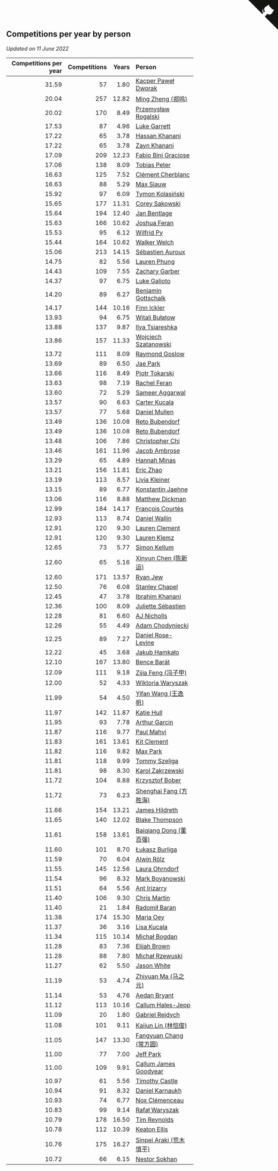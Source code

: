 ## Competitions per year by person

*Updated on 11 June 2022*

| Competitions per year | Competitions | Years | Person |
| ---: | ---: | ---: | :--- |
| 31.59 | 57 | 1.80 | [Kacper Paweł Dworak](https://www.worldcubeassociation.org/persons/2020DWOR01) |
| 20.04 | 257 | 12.82 | [Ming Zheng (郑鸣)](https://www.worldcubeassociation.org/persons/2009ZHEN11) |
| 20.02 | 170 | 8.49 | [Przemysław Rogalski](https://www.worldcubeassociation.org/persons/2013ROGA02) |
| 17.53 | 87 | 4.96 | [Luke Garrett](https://www.worldcubeassociation.org/persons/2017GARR05) |
| 17.22 | 65 | 3.78 | [Hassan Khanani](https://www.worldcubeassociation.org/persons/2018KHAN26) |
| 17.22 | 65 | 3.78 | [Zayn Khanani](https://www.worldcubeassociation.org/persons/2018KHAN28) |
| 17.09 | 209 | 12.23 | [Fabio Bini Graciose](https://www.worldcubeassociation.org/persons/2010GRAC02) |
| 17.06 | 138 | 8.09 | [Tobias Peter](https://www.worldcubeassociation.org/persons/2014PETE03) |
| 16.63 | 125 | 7.52 | [Clément Cherblanc](https://www.worldcubeassociation.org/persons/2014CHER05) |
| 16.63 | 88 | 5.29 | [Max Siauw](https://www.worldcubeassociation.org/persons/2017SIAU02) |
| 15.92 | 97 | 6.09 | [Tymon Kolasiński](https://www.worldcubeassociation.org/persons/2016KOLA02) |
| 15.65 | 177 | 11.31 | [Corey Sakowski](https://www.worldcubeassociation.org/persons/2011SAKO01) |
| 15.64 | 194 | 12.40 | [Jan Bentlage](https://www.worldcubeassociation.org/persons/2010BENT01) |
| 15.63 | 166 | 10.62 | [Joshua Feran](https://www.worldcubeassociation.org/persons/2011FERA01) |
| 15.53 | 95 | 6.12 | [Wilfrid Py](https://www.worldcubeassociation.org/persons/2016PYWI01) |
| 15.44 | 164 | 10.62 | [Walker Welch](https://www.worldcubeassociation.org/persons/2011WELC01) |
| 15.06 | 213 | 14.15 | [Sébastien Auroux](https://www.worldcubeassociation.org/persons/2008AURO01) |
| 14.75 | 82 | 5.56 | [Lauren Phung](https://www.worldcubeassociation.org/persons/2016PHUN02) |
| 14.43 | 109 | 7.55 | [Zachary Garber](https://www.worldcubeassociation.org/persons/2014GARB01) |
| 14.37 | 97 | 6.75 | [Luke Galioto](https://www.worldcubeassociation.org/persons/2015GALI02) |
| 14.20 | 89 | 6.27 | [Benjamin Gottschalk](https://www.worldcubeassociation.org/persons/2016GOTT01) |
| 14.17 | 144 | 10.16 | [Finn Ickler](https://www.worldcubeassociation.org/persons/2012ICKL01) |
| 13.93 | 94 | 6.75 | [Witali Bułatow](https://www.worldcubeassociation.org/persons/2015BUAT01) |
| 13.88 | 137 | 9.87 | [Ilya Tsiareshka](https://www.worldcubeassociation.org/persons/2012TERE01) |
| 13.86 | 157 | 11.33 | [Wojciech Szatanowski](https://www.worldcubeassociation.org/persons/2011SZAT01) |
| 13.72 | 111 | 8.09 | [Raymond Goslow](https://www.worldcubeassociation.org/persons/2014GOSL01) |
| 13.69 | 89 | 6.50 | [Jae Park](https://www.worldcubeassociation.org/persons/2015PARK24) |
| 13.66 | 116 | 8.49 | [Piotr Tokarski](https://www.worldcubeassociation.org/persons/2013TOKA01) |
| 13.63 | 98 | 7.19 | [Rachel Feran](https://www.worldcubeassociation.org/persons/2015FERA01) |
| 13.60 | 72 | 5.29 | [Sameer Aggarwal](https://www.worldcubeassociation.org/persons/2017AGGA01) |
| 13.57 | 90 | 6.63 | [Carter Kucala](https://www.worldcubeassociation.org/persons/2015KUCA01) |
| 13.57 | 77 | 5.68 | [Daniel Mullen](https://www.worldcubeassociation.org/persons/2016MULL04) |
| 13.49 | 136 | 10.08 | [Reto Bubendorf](https://www.worldcubeassociation.org/persons/2012BUBE01) |
| 13.49 | 136 | 10.08 | [Reto Bubendorf](https://www.worldcubeassociation.org/persons/2012BUBE01) |
| 13.48 | 106 | 7.86 | [Christopher Chi](https://www.worldcubeassociation.org/persons/2014CHIC01) |
| 13.46 | 161 | 11.96 | [Jacob Ambrose](https://www.worldcubeassociation.org/persons/2010AMBR01) |
| 13.29 | 65 | 4.89 | [Hannah Minas](https://www.worldcubeassociation.org/persons/2017MINA04) |
| 13.21 | 156 | 11.81 | [Eric Zhao](https://www.worldcubeassociation.org/persons/2010ZHAO19) |
| 13.19 | 113 | 8.57 | [Livia Kleiner](https://www.worldcubeassociation.org/persons/2013KLEI03) |
| 13.15 | 89 | 6.77 | [Konstantin Jaehne](https://www.worldcubeassociation.org/persons/2015JAEH01) |
| 13.06 | 116 | 8.88 | [Matthew Dickman](https://www.worldcubeassociation.org/persons/2013DICK01) |
| 12.99 | 184 | 14.17 | [François Courtès](https://www.worldcubeassociation.org/persons/2008COUR01) |
| 12.93 | 113 | 8.74 | [Daniel Wallin](https://www.worldcubeassociation.org/persons/2013WALL03) |
| 12.91 | 120 | 9.30 | [Lauren Clement](https://www.worldcubeassociation.org/persons/2013KLEM01) |
| 12.91 | 120 | 9.30 | [Lauren Klemz](https://www.worldcubeassociation.org/persons/2013KLEM01) |
| 12.65 | 73 | 5.77 | [Simon Kellum](https://www.worldcubeassociation.org/persons/2016KELL12) |
| 12.60 | 65 | 5.16 | [Xinyun Chen (陈新运)](https://www.worldcubeassociation.org/persons/2017CHEN36) |
| 12.60 | 171 | 13.57 | [Ryan Jew](https://www.worldcubeassociation.org/persons/2008JEWR01) |
| 12.50 | 76 | 6.08 | [Stanley Chapel](https://www.worldcubeassociation.org/persons/2016CHAP04) |
| 12.45 | 47 | 3.78 | [Ibrahim Khanani](https://www.worldcubeassociation.org/persons/2018KHAN27) |
| 12.36 | 100 | 8.09 | [Juliette Sébastien](https://www.worldcubeassociation.org/persons/2014SEBA01) |
| 12.28 | 81 | 6.60 | [AJ Nicholls](https://www.worldcubeassociation.org/persons/2015NICH04) |
| 12.26 | 55 | 4.49 | [Adam Chodyniecki](https://www.worldcubeassociation.org/persons/2017CHOD02) |
| 12.25 | 89 | 7.27 | [Daniel Rose-Levine](https://www.worldcubeassociation.org/persons/2015ROSE01) |
| 12.22 | 45 | 3.68 | [Jakub Hamkało](https://www.worldcubeassociation.org/persons/2018HAMK01) |
| 12.10 | 167 | 13.80 | [Bence Barát](https://www.worldcubeassociation.org/persons/2008BARA01) |
| 12.09 | 111 | 9.18 | [Zijia Feng (冯子甲)](https://www.worldcubeassociation.org/persons/2013FENG02) |
| 12.00 | 52 | 4.33 | [Wiktoria Waryszak](https://www.worldcubeassociation.org/persons/2018WARY01) |
| 11.99 | 54 | 4.50 | [Yifan Wang (王逸帆)](https://www.worldcubeassociation.org/persons/2017WANY29) |
| 11.97 | 142 | 11.87 | [Katie Hull](https://www.worldcubeassociation.org/persons/2010HULL01) |
| 11.95 | 93 | 7.78 | [Arthur Garcin](https://www.worldcubeassociation.org/persons/2014GARC27) |
| 11.87 | 116 | 9.77 | [Paul Mahvi](https://www.worldcubeassociation.org/persons/2012MAHV01) |
| 11.83 | 161 | 13.61 | [Kit Clement](https://www.worldcubeassociation.org/persons/2008CLEM01) |
| 11.82 | 116 | 9.82 | [Max Park](https://www.worldcubeassociation.org/persons/2012PARK03) |
| 11.81 | 118 | 9.99 | [Tommy Szeliga](https://www.worldcubeassociation.org/persons/2012SZEL01) |
| 11.81 | 98 | 8.30 | [Karol Zakrzewski](https://www.worldcubeassociation.org/persons/2014ZAKR01) |
| 11.72 | 104 | 8.88 | [Krzysztof Bober](https://www.worldcubeassociation.org/persons/2013BOBE01) |
| 11.72 | 73 | 6.23 | [Shenghai Fang (方胜海)](https://www.worldcubeassociation.org/persons/2016FANG01) |
| 11.66 | 154 | 13.21 | [James Hildreth](https://www.worldcubeassociation.org/persons/2009HILD01) |
| 11.65 | 140 | 12.02 | [Blake Thompson](https://www.worldcubeassociation.org/persons/2010THOM03) |
| 11.61 | 158 | 13.61 | [Baiqiang Dong (董百强)](https://www.worldcubeassociation.org/persons/2008DONG06) |
| 11.60 | 101 | 8.70 | [Łukasz Burliga](https://www.worldcubeassociation.org/persons/2013BURL01) |
| 11.59 | 70 | 6.04 | [Alwin Rölz](https://www.worldcubeassociation.org/persons/2016ROLZ01) |
| 11.55 | 145 | 12.56 | [Laura Ohrndorf](https://www.worldcubeassociation.org/persons/2009OHRN01) |
| 11.54 | 96 | 8.32 | [Mark Boyanowski](https://www.worldcubeassociation.org/persons/2014BOYA01) |
| 11.51 | 64 | 5.56 | [Ant Irizarry](https://www.worldcubeassociation.org/persons/2016IRIZ02) |
| 11.40 | 106 | 9.30 | [Chris Martin](https://www.worldcubeassociation.org/persons/2013MART03) |
| 11.40 | 21 | 1.84 | [Radomił Baran](https://www.worldcubeassociation.org/persons/2020BARA02) |
| 11.38 | 174 | 15.30 | [Maria Oey](https://www.worldcubeassociation.org/persons/2007OEYM01) |
| 11.37 | 36 | 3.16 | [Lisa Kucala](https://www.worldcubeassociation.org/persons/2019KUCA01) |
| 11.34 | 115 | 10.14 | [Michał Bogdan](https://www.worldcubeassociation.org/persons/2012BOGD01) |
| 11.28 | 83 | 7.36 | [Elijah Brown](https://www.worldcubeassociation.org/persons/2015BROW03) |
| 11.28 | 88 | 7.80 | [Michał Rzewuski](https://www.worldcubeassociation.org/persons/2014RZEW01) |
| 11.27 | 62 | 5.50 | [Jason White](https://www.worldcubeassociation.org/persons/2016WHIT16) |
| 11.19 | 53 | 4.74 | [Zhiyuan Ma (马之元)](https://www.worldcubeassociation.org/persons/2017MAZH04) |
| 11.14 | 53 | 4.76 | [Aedan Bryant](https://www.worldcubeassociation.org/persons/2017BRYA06) |
| 11.12 | 113 | 10.16 | [Callum Hales-Jepp](https://www.worldcubeassociation.org/persons/2012HALE01) |
| 11.09 | 20 | 1.80 | [Gabriel Rejdych](https://www.worldcubeassociation.org/persons/2020REJD01) |
| 11.08 | 101 | 9.11 | [Kaijun Lin (林恺俊)](https://www.worldcubeassociation.org/persons/2013LINK01) |
| 11.05 | 147 | 13.30 | [Fangyuan Chang (常方圆)](https://www.worldcubeassociation.org/persons/2009CHAN04) |
| 11.00 | 77 | 7.00 | [Jeff Park](https://www.worldcubeassociation.org/persons/2015PARK08) |
| 11.00 | 109 | 9.91 | [Callum James Goodyear](https://www.worldcubeassociation.org/persons/2012GOOD02) |
| 10.97 | 61 | 5.56 | [Timothy Castle](https://www.worldcubeassociation.org/persons/2016CAST48) |
| 10.94 | 91 | 8.32 | [Daniel Karnaukh](https://www.worldcubeassociation.org/persons/2014KARN02) |
| 10.93 | 74 | 6.77 | [Nox Clémenceau](https://www.worldcubeassociation.org/persons/2015CLEM03) |
| 10.83 | 99 | 9.14 | [Rafał Waryszak](https://www.worldcubeassociation.org/persons/2013WARY01) |
| 10.79 | 178 | 16.50 | [Tim Reynolds](https://www.worldcubeassociation.org/persons/2005REYN01) |
| 10.78 | 112 | 10.39 | [Keaton Ellis](https://www.worldcubeassociation.org/persons/2012ELLI01) |
| 10.76 | 175 | 16.27 | [Sinpei Araki (荒木慎平)](https://www.worldcubeassociation.org/persons/2006ARAK01) |
| 10.72 | 66 | 6.15 | [Nestor Sokhan](https://www.worldcubeassociation.org/persons/2016SOKH01) |


<a href="https://github.com/JustinTimeCuber/wca_statistics" class="github-corner" aria-label="View source on Github"><svg width="80" height="80" viewBox="0 0 250 250" style="fill:#151513; color:#fff; position: absolute; top: 0; border: 0; right: 0;" aria-hidden="true"><path d="M0,0 L115,115 L130,115 L142,142 L250,250 L250,0 Z"></path><path d="M128.3,109.0 C113.8,99.7 119.0,89.6 119.0,89.6 C122.0,82.7 120.5,78.6 120.5,78.6 C119.2,72.0 123.4,76.3 123.4,76.3 C127.3,80.9 125.5,87.3 125.5,87.3 C122.9,97.6 130.6,101.9 134.4,103.2" fill="currentColor" style="transform-origin: 130px 106px;" class="octo-arm"></path><path d="M115.0,115.0 C114.9,115.1 118.7,116.5 119.8,115.4 L133.7,101.6 C136.9,99.2 139.9,98.4 142.2,98.6 C133.8,88.0 127.5,74.4 143.8,58.0 C148.5,53.4 154.0,51.2 159.7,51.0 C160.3,49.4 163.2,43.6 171.4,40.1 C171.4,40.1 176.1,42.5 178.8,56.2 C183.1,58.6 187.2,61.8 190.9,65.4 C194.5,69.0 197.7,73.2 200.1,77.6 C213.8,80.2 216.3,84.9 216.3,84.9 C212.7,93.1 206.9,96.0 205.4,96.6 C205.1,102.4 203.0,107.8 198.3,112.5 C181.9,128.9 168.3,122.5 157.7,114.1 C157.9,116.9 156.7,120.9 152.7,124.9 L141.0,136.5 C139.8,137.7 141.6,141.9 141.8,141.8 Z" fill="currentColor" class="octo-body"></path></svg></a><style>.github-corner:hover .octo-arm{animation:octocat-wave 560ms ease-in-out}@keyframes octocat-wave{0%,100%{transform:rotate(0)}20%,60%{transform:rotate(-25deg)}40%,80%{transform:rotate(10deg)}}@media (max-width:500px){.github-corner:hover .octo-arm{animation:none}.github-corner .octo-arm{animation:octocat-wave 560ms ease-in-out}}</style>
